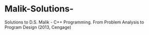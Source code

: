 # Malik-Solutions-
Solutions to D.S. Malik - C++ Programming. From Problem Analysis to Program Design (2013, Cengage)
